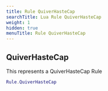 ```yaml
---
title: Rule QuiverHasteCap
searchTitle: Lua Rule QuiverHasteCap
weight: 1
hidden: true
menuTitle: Rule QuiverHasteCap
---
```

## QuiverHasteCap

This represents a QuiverHasteCap Rule
```lua
Rule.QuiverHasteCap
```